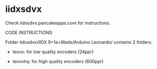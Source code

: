 # iidxsdvx

Check iidxsdvx.pancakeapps.com for instructions.

CODE INSTRUCTIONS:

Folder iidxsdvx/IIDX 9+1e+9leds/Arduino Leonardo/ contains 2 folders.


  * leovx: for low quality encoders (24ppr)
  
  * leovxhq: for high quality encoders (600ppr)
